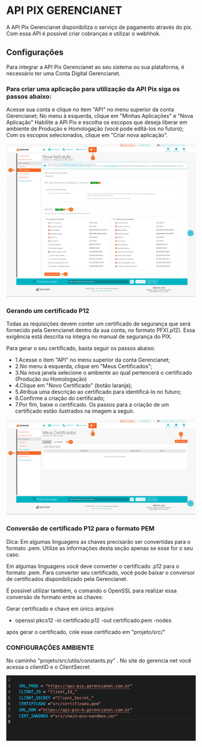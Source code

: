 # API PIX GERENCIANET

A API Pix Gerencianet disponibiliza o serviço de pagamento através do pix. Com essa API é possível criar cobranças e utilizar o webhhok.

## Configurações
Para integrar a API Pix Gerencianet ao seu sistema ou sua plataforma, é necessário ter uma Conta Digital Gerencianet.


### Para criar uma aplicação para utilização da API Pix siga os passos abaixo:

Acesse sua conta e clique no item "API" no menu superior da conta Gerencianet;
No menu à esquerda, clique em "Minhas Aplicações" e "Nova Aplicação"
Habilite a API Pix e escolha os escopos que deseja liberar em ambiente de Produção e Homologação (você pode editá-los no futuro);
Com os escopos selecionados, clique em "Criar nova aplicação".

![alt text](https://github.com/patrick3s/ApiPixGerenciaNet/blob/main/assets/step1.png)

### Gerando um certificado P12

Todas as requisições devem conter um certificado de segurança que será fornecido pela Gerencianet dentro da sua conta, no formato PFX(.p12). Essa exigência está descrita na íntegra no manual de segurança do PIX.

Para gerar o seu certificado, basta seguir os passos abaixo:

 - 1.Acesse o item "API" no menu superior da conta Gerencianet;
 - 2.No menu à esquerda, clique em "Meus Certificados";
 - 3.Na nova janela selecione o ambiente ao qual pertencerá o certificado (Produção ou Homologação)
 - 4.Clique em "Novo Certificado" (botão laranja);
 - 5.Atribua uma descrição ao certificado para identificá-lo no futuro;
 - 6.Confirme a criação do certificado;
 - 7.Por fim, baixe o certificado.
Os passos para a criação de um certificado estão ilustrados na imagem a seguir.

![alt text](https://github.com/patrick3s/ApiPixGerenciaNet/blob/main/assets/step2.png)

### Conversão de certificado P12 para o formato PEM
 Dica:
 Em algumas linguagens as chaves precisarão ser convertidas para o formato .pem. Utilize as informações desta seção apenas se esse for o seu caso.

Em algumas linguagens você deve converter o certificado .p12 para o formato .pem. Para converter seu certificado, você pode baixar o conversor de certificados disponibilizado pela Gerencianet.

É possível utilizar também, o comando o OpenSSL para realizar essa conversão de formato entre as chaves:

Gerar certificado e chave em único arquivo
 - openssl pkcs12 -in certificado.p12 -out certificado.pem -nodes

após gerar o certificado, cole esse certificado em "projeto/src/"

### CONFIGURAÇÔES AMBIENTE
No caminho "projeto/src/utils/constants.py" .
No site do gerencia net você acessa o clientID e o ClientSecret

![alt text](https://github.com/patrick3s/ApiPixGerenciaNet/blob/main/assets/step3.png)



